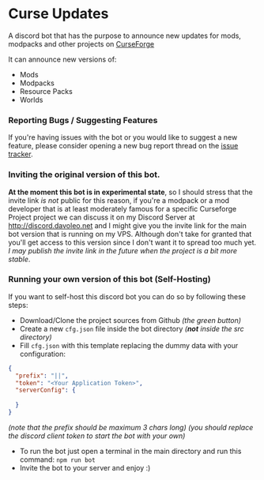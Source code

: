 # Curse Updates

A discord bot that has the purpose to announce new updates for mods, modpacks and other projects on [CurseForge](http://www.curseforge.com/minecraft)

It can announce new versions of:<br>
- Mods
- Modpacks
- Resource Packs
- Worlds

### Reporting Bugs / Suggesting Features
If you're having issues with the bot or you would like to suggest a new feature, please consider opening a new bug report thread on the [issue tracker](https://github.com/Davoleo/curse-updates/issues).

### Inviting the original version of this bot.
**At the moment this bot is in experimental state**, so I should stress that the invite link *is not* public for this reason, if you're a modpack or a mod developer that is at least moderately famous for a specific Curseforge Project project we can discuss it on my Discord Server at http://discord.davoleo.net and I might give you the invite link for the main bot version that is running on my VPS. Although don't take for granted that you'll get access to this version since I don't want it to spread too much yet.<br>
*I may publish the invite link in the future when the project is a bit more stable*.

### Running your own version of this bot (Self-Hosting)
If you want to self-host this discord bot you can do so by following these steps:<br>
- Download/Clone the project sources from Github _(the green button)_
- Create a new `cfg.json` file inside the bot directory _(**not** inside the src directory)_
- Fill `cfg.json` with this template replacing the dummy data with your configuration:
```json
{
  "prefix": "||",
  "token": "<Your Application Token>",
  "serverConfig": {
    
  }
}
```
_(note that the prefix should be maximum 3 chars long)_
_(you should replace the discord client token to start the bot with your own)_
- To run the bot just open a terminal in the main directory and run this command: `npm run bot`
- Invite the bot to your server and enjoy :)
